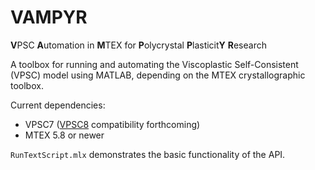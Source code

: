 # VAMPYR
**V**PSC **A**utomation in **M**TEX for **P**olycrystal **P**lasticit**Y** **R**esearch

A toolbox for running and automating the Viscoplastic Self-Consistent (VPSC) model using MATLAB, depending on the MTEX crystallographic toolbox.

Current dependencies:
- VPSC7 ([VPSC8](https://github.com/lanl/VPSC_code) compatibility forthcoming)
- MTEX 5.8 or newer

`RunTextScript.mlx` demonstrates the basic functionality of the API.
